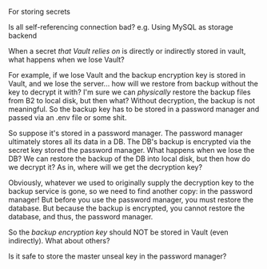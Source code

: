 For storing secrets

Is all self-referencing connection bad? e.g. Using MySQL as storage backend

When a secret _that Vault relies on_ is directly or indirectly stored in vault, what happens when we lose Vault?

For example, if we lose Vault and the backup encryption key is stored in Vault, and we lose the server... how will we restore from backup without the key to decrypt it with? I'm sure we can _physically_ restore the backup files from B2 to local disk, but then what? Without decryption, the backup is not meaningful. So the backup key has to be stored in a password manager and passed via an .env file or some shit.

So suppose it's stored in a password manager. The password manager ultimately stores all its data in a DB. The DB's backup is encrypted via the secret key stored the password manager. What happens when we lose the DB? We can restore the backup of the DB into local disk, but then how do we decrypt it? As in, where will we get the decryption key?

Obviously, whatever we used to originally supply the decryption key to the backup service is gone, so we need to find another copy: in the password manager! But before you use the password manager, you must restore the database. But because the backup is encrypted, you cannot restore the database, and thus, the password manager.

So the _backup encryption key_ should NOT be stored in Vault (even indirectly). What about others?

Is it safe to store the master unseal key in the password manager?
